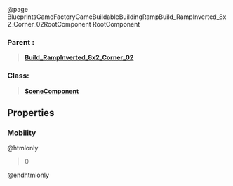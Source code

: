 @page BlueprintsGameFactoryGameBuildableBuildingRampBuild_RampInverted_8x2_Corner_02RootComponent RootComponent
### Parent :
<b><a href="_blueprints_game_factory_game_buildable_building_ramp_build__ramp_inverted_8x2__corner_02.html"><blockquote>Build_RampInverted_8x2_Corner_02</blockquote></a></b>
### Class:
<b><a href="_class_script_scene_component.html"><blockquote>SceneComponent</blockquote></a></b>
## Properties
### Mobility
@htmlonly
<blockquote>0</blockquote>
@endhtmlonly

